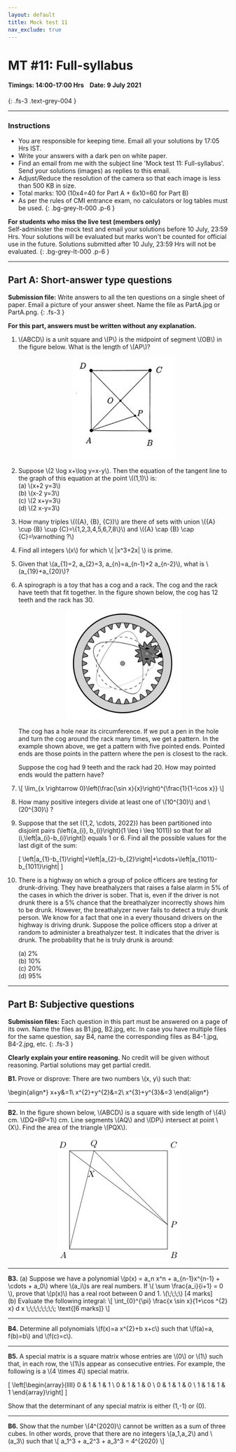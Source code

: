```yaml
---
layout: default
title: Mock test 11
nav_exclude: true
---
```



#  MT #11: Full-syllabus
#### Timings: 14:00-17:00 Hrs &nbsp;&nbsp;  Date: 9 July 2021
{: .fs-3 .text-grey-004 }

---


### Instructions

- You are responsible for keeping time. Email all your solutions by 17:05 Hrs IST.
- Write your answers with a dark pen on white paper.
- Find an email from me with the subject line 'Mock test 11: Full-syllabus'. Send your solutions (images) as replies to this email.
- Adjust/Reduce the resolution of the camera so that each image is less than 500 KB in size.
- Total marks: 100 (10x4=40 for Part A + 6x10=60 for Part B)
- As per the rules of CMI entrance exam, no calculators or log tables must be used.
{: .bg-grey-lt-000 .p-6 }


**For students who miss the live test (members only)**<br>
Self-administer the mock test and email your solutions before 10 July, 23:59 Hrs. Your solutions will be evaluated
but marks won't be counted for official use in the future. Solutions submitted after 10 July, 23:59 Hrs will not be evaluated.
{: .bg-grey-lt-000 .p-6 }


---


## Part A: Short-answer type questions

**Submission file:** Write answers to all the ten questions on a single sheet of paper. Email a picture of your answer sheet. Name the file as PartA.jpg or PartA.png.
{: .fs-3 }

**For this part, answers must be written without any explanation.**




<ol>






<p>
<li>
\(ABCD\) is a unit square and \(P\) is the midpoint of segment \(OB\) in the figure below. What
is the length of \(AP\)?

<p style="text-align:center">
<img src="/assets/images/mt11_square.png"/>
</p>

</li>
</p>


<li>
Suppose \(2 \log x+\log y=x-y\). Then the equation of the tangent line to the graph of this equation at the point \((1,1)\) is:<br>
(a) \(x+2 y=3\)<br>
(b) \(x-2 y=3\)<br>
(c) \(2 x+y=3\)<br>
(d) \(2 x-y=3\)
</li>

<li>
<p>
How many triples \(({A}, {B}, {C})\) are there of sets with union \({A} \cup {B} \cup {C}=\{1,2,3,4,5,6,7,8\}\) and \({A} \cap {B} \cap {C}=\varnothing ?\)
</p>


</li>

<p>
<li>Find all integers \(x\) for which \( |x^3+2x| \) is prime.</li>
</p>


<li>
<p>
Given that \(a_{1}=2, a_{2}=3, a_{n}=a_{n-1}+2 a_{n-2}\), what is \(a_{19}+a_{20}\)?
</p>
</li>



<li>
<p>
A spirograph is a toy that has a cog and a rack. The cog and the rack have teeth that fit together. In the figure shown below,
the cog has 12 teeth and the rack has 30.</p>

<p style="text-align:center">
<img src="/assets/images/mt11_spiro.png"/>
</p>

<p>The cog has a hole near its circumference. If we put a pen in the hole and turn the cog around
the rack many times, we get a pattern. In the example shown above, we get a pattern with five pointed ends. Pointed ends are those
points in the pattern where the pen is closest to the rack.</p>

<p>Suppose the cog had 9 teeth and the rack had 20. How may pointed ends would the pattern have?</p>

</li>


<p>
<li>
\[ \lim_{x \rightarrow 0}\left(\frac{\sin x}{x}\right)^{\frac{1}{1-\cos x}} \]
</li>
</p>


<p>
<li>
How many positive integers divide at least one of \(10^{30}\) and \(20^{30}\) ?<br>
</li>
</p>


<li>
<p>

Suppose that the set \(\{1,2, \cdots, 2022\}\) has been partitioned into disjoint pairs \(\left\{a_{i}, b_{i}\right\}(1 \leq i \leq 1011)\)
so that for all \(i,\left|a_{i}-b_{i}\right|\) equals 1 or 6. Find all the possible values for the last digit of the sum:

\[ \left|a_{1}-b_{1}\right|+\left|a_{2}-b_{2}\right|+\cdots+\left|a_{1011}-b_{1011}\right| \]
</p>




</li>


<li>
<p>
There is a highway on which a group of police officers are testing for drunk-driving.
They have breathalyzers that raises a false alarm in 5% of the cases in which the driver is sober. That is, even if the driver is not drunk there
is a 5% chance that the breathalyzer incorrectly shows him to be drunk.  However, the breathalyzer never fails to detect a truly drunk person.
We know for a fact that one in a every thousand drivers on the highway is driving drunk.
Suppose the police officers stop a driver at random to administer a breathalyzer test. It indicates that the driver is drunk.
The probability that he is truly drunk is around: <br>

(a) 2%<br>
(b) 10%<br>
(c) 20%<br>
(d) 95%


</p>
</li>








</ol>


---


## Part B: Subjective questions

**Submission files:** Each question in this part must be answered on a page of its own. Name the files as B1.jpg, B2.jpg, etc. In case you have multiple files
for the same question, say B4, name the corresponding files as B4-1.jpg, B4-2.jpg, etc.
{: .fs-3 }


**Clearly explain your entire reasoning.** No credit will be given without reasoning. Partial solutions may get partial credit.


<p>
<b>B1. </b> Prove or disprove: There are two numbers \(x, y\) such that:

\begin{align*}
x+y&=1\\
x^{2}+y^{2}&=2\\
x^{3}+y^{3}&=3
\end{align*}

</p>

---


<p>
<b>B2.</b> In the figure shown below, \(ABCD\) is a square with side length of \(4\) cm. \(DQ=BP=1\) cm. Line segments \(AQ\)
and \(DP\) intersect at point \(X\). Find the area of the triangle \(PQX\).<br>

<p style="text-align:center">
<img src="/assets/images/mt11_square_tri.png"/>
</p>

</p>


---

<p>
<b>B3.</b> (a) Suppose we have a polynomial \(p(x) = a_n x^n + a_{n-1}x^{n-1} + \cdots + a_0\) where \(a_i\)s are real numbers. If \( \sum \frac{a_i}{i+1} = 0 \), prove that \(p(x)\) has a real root between 0 and 1. \(\;\;\;\) [4 marks]<br>
(b) Evaluate the following integral:
\[ \int_{0}^{\pi} \frac{x \sin x}{1+\cos ^{2} x} d x \;\;\;\;\;\;\;\;  \text{[6 marks]} \]
</p>


---


<p>
<b>B4.</b> Determine all polynomials \(f(x)=a x^{2}+b x+c\) such that
\(f(a)=a, f(b)=b\) and \(f(c)=c\).
</p>


---


<p>
<b>B5.</b> A special matrix is a square matrix whose entries are \(0\) or \(1\) such that, in each row, the \(1\)s appear as consecutive entries.
For example, the following is a \(4 \times 4\) special matrix.

\[
\left[\begin{array}{llll}
0 & 1 & 1 & 1 \\
0 & 1 & 1 & 0 \\
0 & 1 & 1 & 0 \\
1 & 1 & 1 & 1
\end{array}\right]
\]

Show that the determinant of any special matrix is either \(1,-1\) or \(0\).
</p>

---

<p>
<b>B6.</b> Show that the number \(4^{2020}\) cannot be written as a sum of three cubes. In other words,
prove that there are no integers \(a_1,a_2\) and \(a_3\) such that
\[  a_1^3 + a_2^3 + a_3^3 = 4^{2020} \]
</p>


